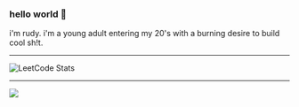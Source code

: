 ### hello world 🫡

i'm rudy. i'm a young adult entering my 20's with a burning desire to build cool sh!t.

***

![LeetCode Stats](https://leetcard.jacoblin.cool/whyismynamerudy?theme=dark&font=Montserrat&ext=heatmap)

***

![](https://komarev.com/ghpvc/?username=whyismynamerudy)

<!--
**whyismynamerudy/whyismynamerudy** is a ✨ _special_ ✨ repository because its `README.md` (this file) appears on your GitHub profile.

Here are some ideas to get you started:

- 🔭 I’m currently working on ...
- 🌱 I’m currently learning ...
- 👯 I’m looking to collaborate on ...
- 🤔 I’m looking for help with ...
- 💬 Ask me about ...
- 📫 How to reach me: ...
- 😄 Pronouns: ...
- ⚡ Fun fact: ...
-->
